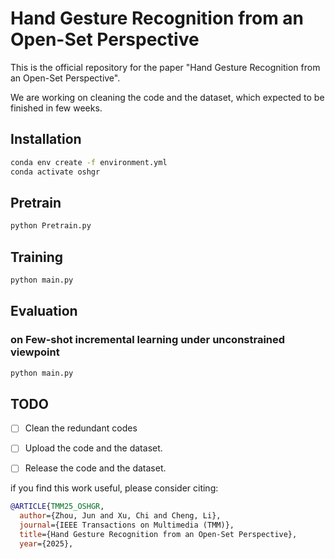 # Hand Gesture Recognition from an Open-Set Perspective

This is the official repository for the paper "Hand Gesture Recognition from an Open-Set Perspective".

We are working on cleaning the code and the dataset, which expected to be finished in few weeks.


## Installation

```bash
conda env create -f environment.yml
conda activate oshgr
```

## Pretrain

```bash
python Pretrain.py
```

## Training 

```bash
python main.py
```

## Evaluation
### on Few-shot incremental learning under unconstrained viewpoint

```bash
python main.py
```


## TODO

- [ ] Clean the redundant codes
- [ ] Upload the code and the dataset.
- [ ] Release the code and the dataset.



if you find this work useful, please consider citing:

```bibtex
@ARTICLE{TMM25_OSHGR,
  author={Zhou, Jun and Xu, Chi and Cheng, Li},
  journal={IEEE Transactions on Multimedia (TMM)}, 
  title={Hand Gesture Recognition from an Open-Set Perspective}, 
  year={2025},

```